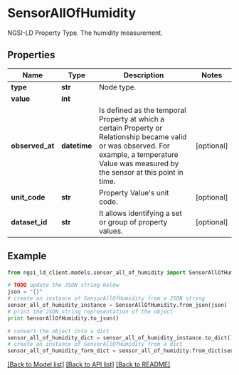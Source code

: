 # SensorAllOfHumidity

NGSI-LD Property Type. The humidity measurement.

## Properties
Name | Type | Description | Notes
------------ | ------------- | ------------- | -------------
**type** | **str** | Node type.  | 
**value** | **int** |  | 
**observed_at** | **datetime** | Is defined as the temporal Property at which a certain Property or Relationship became valid or was observed. For example, a temperature Value was measured by the sensor at this point in time.  | [optional] 
**unit_code** | **str** | Property Value&#39;s unit code.  | [optional] 
**dataset_id** | **str** | It allows identifying a set or group of property values.  | [optional] 

## Example

```python
from ngsi_ld_client.models.sensor_all_of_humidity import SensorAllOfHumidity

# TODO update the JSON string below
json = "{}"
# create an instance of SensorAllOfHumidity from a JSON string
sensor_all_of_humidity_instance = SensorAllOfHumidity.from_json(json)
# print the JSON string representation of the object
print SensorAllOfHumidity.to_json()

# convert the object into a dict
sensor_all_of_humidity_dict = sensor_all_of_humidity_instance.to_dict()
# create an instance of SensorAllOfHumidity from a dict
sensor_all_of_humidity_form_dict = sensor_all_of_humidity.from_dict(sensor_all_of_humidity_dict)
```
[[Back to Model list]](../README.md#documentation-for-models) [[Back to API list]](../README.md#documentation-for-api-endpoints) [[Back to README]](../README.md)


